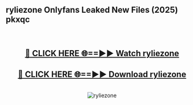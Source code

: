 <h2>ryliezone Onlyfans Leaked New Files (2025) pkxqc</h2>
<br>
<div align="center">
<h2><a href="https://mediafiles.top/ryliezone&ref=git" rel="nofollow">🔴 CLICK HERE 🌐==►► Watch ryliezone</a></h2>
<h2><a href="https://mediafiles.top/ryliezone&ref=git" rel="nofollow">🔴 CLICK HERE 🌐==►► Download ryliezone</a></h2>
<br>
<a href="https://mediafiles.top/ryliezone&ref=git" rel="nofollow" data-target="animated-image.originalLink"><img src="https://i.ibb.co.com/xMMVF88/686577567.gif" alt="ryliezone" style="max-width: 100%; display: inline-block;" data-target="animated-image.originalImage"></a>
</div>
<br>
<br>